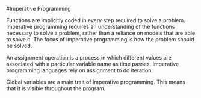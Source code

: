 #Imperative Programming

Functions are implicitly coded in every step required to solve a problem.
Imperative programming requires an understanding of the functions necessary to solve a problem, 
rather than a reliance on models that are able to solve it. 
The focus of imperative programming is how the problem should be solved.


An assignment operation is a process in which different values are associated with a particular variable name as time passes.
Imperative programming languages rely on assignment to do iteration.

Global variables are a main trait of Imperative programming.
This means that it is visible throughout the program.
